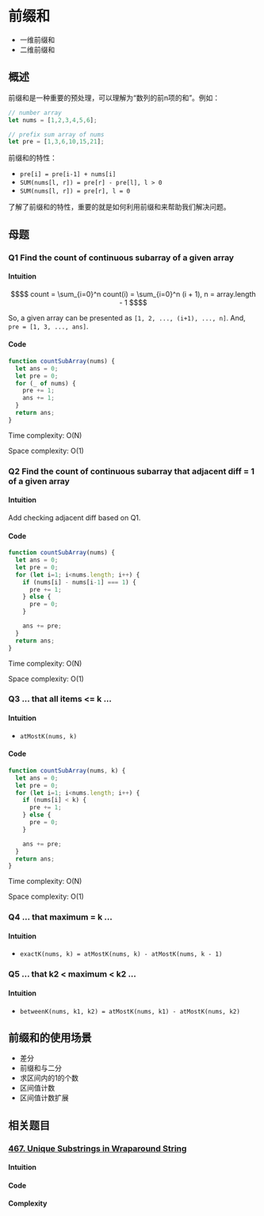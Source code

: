 # 前缀和
- 一维前缀和
- 二维前缀和

## 概述
前缀和是一种重要的预处理，可以理解为“数列的前n项的和”。例如：
```javascript
// number array
let nums = [1,2,3,4,5,6];

// prefix sum array of nums
let pre = [1,3,6,10,15,21];

```
前缀和的特性：
- `pre[i] = pre[i-1] + nums[i]`
- `SUM(nums[l, r]) = pre[r] - pre[l], l > 0`
- `SUM(nums[l, r]) = pre[r], l = 0`

了解了前缀和的特性，重要的就是如何利用前缀和来帮助我们解决问题。

## 母题
### Q1 Find the count of continuous subarray of a given array
#### Intuition
```math
$$
count = \sum_{i=0}^n count(i) = \sum_{i=0}^n (i + 1), n = array.length - 1
$$
```
So, a given array can be presented as `[1, 2, ..., (i+1), ..., n]`. And, `pre = [1, 3, ..., ans]`.
#### Code
```javascript
function countSubArray(nums) {
  let ans = 0;
  let pre = 0;
  for (_ of nums) {
    pre += 1;
    ans += 1;
  }
  return ans;
}
```
Time complexity: O(N)

Space complexity: O(1)

### Q2 Find the count of continuous subarray that adjacent diff = 1 of a given array
#### Intuition
Add checking adjacent diff based on Q1.
#### Code
```javascript
function countSubArray(nums) {
  let ans = 0;
  let pre = 0;
  for (let i=1; i<nums.length; i++) {
    if (nums[i] - nums[i-1] === 1) {
      pre += 1;
    } else {
      pre = 0;
    }

    ans += pre;
  }
  return ans;
}
```
Time complexity: O(N)

Space complexity: O(1)

### Q3 ... that all items <= k ...
#### Intuition
- `atMostK(nums, k)`
#### Code
```javascript
function countSubArray(nums, k) {
  let ans = 0;
  let pre = 0;
  for (let i=1; i<nums.length; i++) {
    if (nums[i] < k) {
      pre += 1;
    } else {
      pre = 0;
    }

    ans += pre;
  }
  return ans;
}
```
Time complexity: O(N)

Space complexity: O(1)
### Q4 ... that maximum = k ...
#### Intuition
- `exactK(nums, k) = atMostK(nums, k) - atMostK(nums, k - 1)`

### Q5 ... that k2 < maximum < k2 ...
#### Intuition
- `betweenK(nums, k1, k2) = atMostK(nums, k1) - atMostK(nums, k2)`

## 前缀和的使用场景
- 差分
- 前缀和与二分
- 求区间内的1的个数
- 区间值计数
- 区间值计数扩展

## 相关题目
### [467. Unique Substrings in Wraparound String](https://leetcode.com/problems/unique-substrings-in-wraparound-string/description/)
#### Intuition
#### Code
#### Complexity


